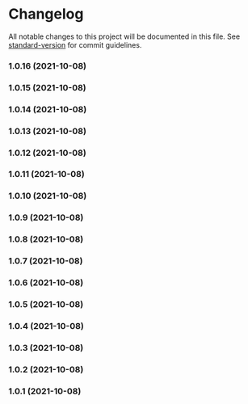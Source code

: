 # Changelog

All notable changes to this project will be documented in this file. See [standard-version](https://github.com/conventional-changelog/standard-version) for commit guidelines.

### 1.0.16 (2021-10-08)

### 1.0.15 (2021-10-08)

### 1.0.14 (2021-10-08)

### 1.0.13 (2021-10-08)

### 1.0.12 (2021-10-08)

### 1.0.11 (2021-10-08)

### 1.0.10 (2021-10-08)

### 1.0.9 (2021-10-08)

### 1.0.8 (2021-10-08)

### 1.0.7 (2021-10-08)

### 1.0.6 (2021-10-08)

### 1.0.5 (2021-10-08)

### 1.0.4 (2021-10-08)

### 1.0.3 (2021-10-08)

### 1.0.2 (2021-10-08)

### 1.0.1 (2021-10-08)

